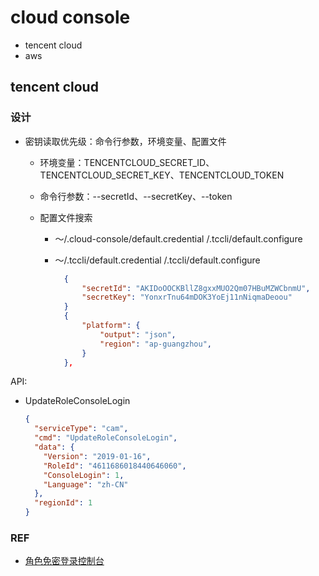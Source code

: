 # cloud console

- tencent cloud
- aws

## tencent cloud

### 设计

- 密钥读取优先级：命令行参数，环境变量、配置文件

  - 环境变量：TENCENTCLOUD_SECRET_ID、TENCENTCLOUD_SECRET_KEY、TENCENTCLOUD_TOKEN
  - 命令行参数：--secretId、--secretKey、--token
  - 配置文件搜索

    - ～/.cloud-console/default.credential /.tccli/default.configure
    - ～/.tccli/default.credential /.tccli/default.configure

      ```json
        {
            "secretId": "AKIDoOOCKBllZ8gxxMUO2Qm07HBuMZWCbnmU",
            "secretKey": "YonxrTnu64mDOK3YoEj11nNiqmaDeoou"
        }
        {
            "platform": {
                "output": "json",
                "region": "ap-guangzhou",
            }
        },

      ```

API:

- UpdateRoleConsoleLogin

  ```json
  {
    "serviceType": "cam",
    "cmd": "UpdateRoleConsoleLogin",
    "data": {
      "Version": "2019-01-16",
      "RoleId": "4611686018440646060",
      "ConsoleLogin": 1,
      "Language": "zh-CN"
    },
    "regionId": 1
  }
  ```

### REF

- [角色免密登录控制台](https://cloud.tencent.com/document/product/598/45529)
